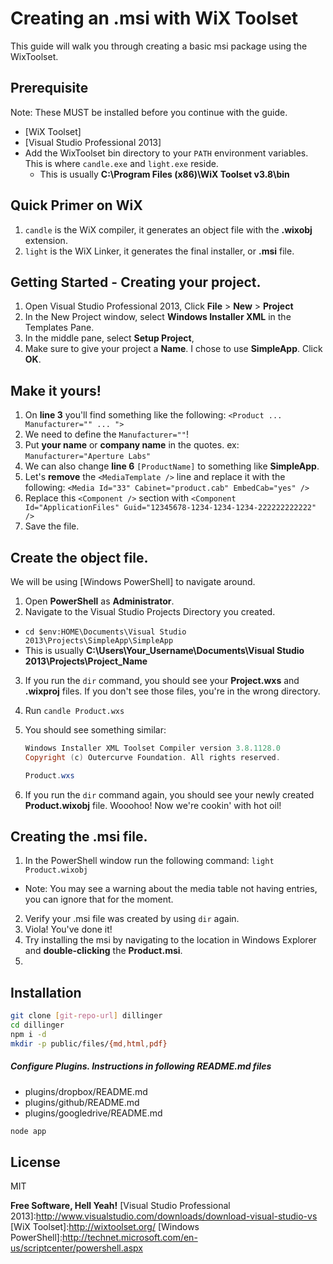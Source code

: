 Creating an .msi with WiX Toolset
=========

This guide will walk you through creating a basic msi package using the WixToolset.

Prerequisite
--------------
Note: These MUST be installed before you continue with the guide.
  - [WiX Toolset]
  - [Visual Studio Professional 2013]
  - Add the WixToolset bin directory to your `PATH` environment variables. This is where `candle.exe` and `light.exe` reside.
    - This is usually **C:\Program Files (x86)\WiX Toolset v3.8\bin**

Quick Primer on WiX
--------------
1. `candle` is the WiX compiler, it generates an object file with the **.wixobj** extension.
2. `light` is the WiX Linker, it generates the final installer, or **.msi** file.

Getting Started - Creating your project.
--------------
1. Open Visual Studio Professional 2013, Click **File** > **New** > **Project**
2. In the New Project window, select **Windows Installer XML** in the Templates Pane.
3. In the middle pane, select **Setup Project**, 
4. Make sure to give your project a **Name**. I chose to use **SimpleApp**. Click **OK**.

Make it yours!
-------------
1. On **line 3** you'll find something like the following: `<Product ...  Manufacturer="" ... ">`
2. We need to define the `Manufacturer=""`!
3. Put **your name** or **company name** in the quotes. ex: `Manufacturer="Aperture Labs"`
4. We can also change **line 6** `[ProductName]` to something like **SimpleApp**.
5. Let's **remove** the `<MediaTemplate />` line and replace it with the following: `<Media Id="33" Cabinet="product.cab" EmbedCab="yes" />`
6. Replace this `<Component />` section with `<Component Id="ApplicationFiles" Guid="12345678-1234-1234-1234-222222222222" />` 
7. Save the file. 

Create the object file.
--------------
We will be using [Windows PowerShell] to navigate around. 
1. Open **PowerShell** as **Administrator**.
2. Navigate  to the Visual Studio Projects Directory you created. 
 * `cd $env:HOME\Documents\Visual Studio 2013\Projects\SimpleApp\SimpleApp` 
 * This is usually **C:\Users\Your_Username\Documents\Visual Studio 2013\Projects\Project_Name**
3. If you run the `dir` command, you should see your **Project.wxs** and **.wixproj** files. If you don't see those files, you're in the wrong directory. 
4. Run `candle Product.wxs`
5. You should see something similar: 

    ```Powershell
    Windows Installer XML Toolset Compiler version 3.8.1128.0
    Copyright (c) Outercurve Foundation. All rights reserved.

    Product.wxs
    ```
6. If you run the `dir` command again, you should see your newly created **Product.wixobj** file. Wooohoo! Now we're cookin' with hot oil!

Creating the .msi file.
--------------
1. In the PowerShell window run the following command: `light Product.wixobj`
 * Note: You may see a warning about the media table not having entries, you can ignore that for the moment.
2. Verify your .msi file was created by using `dir` again.
3. Viola! You've done it! 
4. Try installing the msi by navigating to the location in Windows Explorer and **double-clicking** the **Product.msi**.
5. 


Installation
--------------

```sh
git clone [git-repo-url] dillinger
cd dillinger
npm i -d
mkdir -p public/files/{md,html,pdf}
```

##### Configure Plugins. Instructions in following README.md files

* plugins/dropbox/README.md
* plugins/github/README.md
* plugins/googledrive/README.md

```sh
node app
```


License
----

MIT


**Free Software, Hell Yeah!**
[Visual Studio Professional 2013]:http://www.visualstudio.com/downloads/download-visual-studio-vs
[WiX Toolset]:http://wixtoolset.org/
[Windows PowerShell]:http://technet.microsoft.com/en-us/scriptcenter/powershell.aspx
